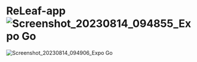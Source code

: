# ReLeaf-app![Screenshot_20230814_094855_Expo Go](https://github.com/Alexandra-Haynes/ReLeaf-app/assets/113944962/bc74930f-9f7d-4ffe-8626-27b383c3264d)
![Screenshot_20230814_094906_Expo Go](https://github.com/Alexandra-Haynes/ReLeaf-app/assets/113944962/2d4509d2-9a3c-4194-8350-6a88c0ef185c)
